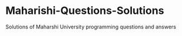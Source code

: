# Maharishi-Questions-Solutions
Solutions of Maharshi University programming questions and answers 
